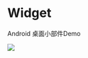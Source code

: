 # Widget
Android 桌面小部件Demo


![](https://github.com/Dumplings0/widget/blob/master/img/android_1.gif)
